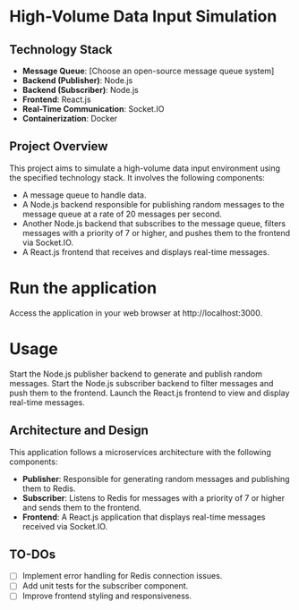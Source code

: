 # High-Volume Data Input Simulation


## Technology Stack

- **Message Queue**: [Choose an open-source message queue system]
- **Backend (Publisher)**: Node.js
- **Backend (Subscriber)**: Node.js
- **Frontend**: React.js
- **Real-Time Communication**: Socket.IO
- **Containerization**: Docker

## Project Overview

This project aims to simulate a high-volume data input environment using the specified technology stack. It involves the following components:

- A message queue to handle data.
- A Node.js backend responsible for publishing random messages to the message queue at a rate of 20 messages per second.
- Another Node.js backend that subscribes to the message queue, filters messages with a priority of 7 or higher, and pushes them to the frontend via Socket.IO.
- A React.js frontend that receives and displays real-time messages.
# Run the application
Access the application in your web browser at http://localhost:3000.

# Usage
Start the Node.js publisher backend to generate and publish random messages.
Start the Node.js subscriber backend to filter messages and push them to the frontend.
Launch the React.js frontend to view and display real-time messages.
## Architecture and Design

This application follows a microservices architecture with the following components:

- **Publisher**: Responsible for generating random messages and publishing them to Redis.
- **Subscriber**: Listens to Redis for messages with a priority of 7 or higher and sends them to the frontend.
- **Frontend**: A React.js application that displays real-time messages received via Socket.IO.

## TO-DOs

- [ ] Implement error handling for Redis connection issues.
- [ ] Add unit tests for the subscriber component.
- [ ] Improve frontend styling and responsiveness.
